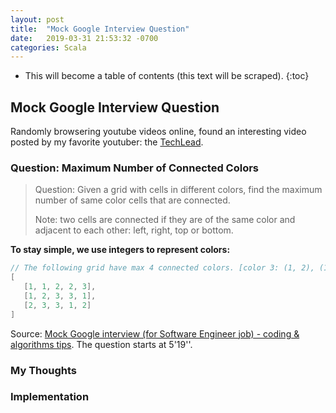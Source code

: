 ```yaml
---
layout: post
title:  "Mock Google Interview Question"
date:   2019-03-31 21:53:32 -0700
categories: Scala
---
```

* This will become a table of contents (this text will be scraped).
{:toc}

## Mock Google Interview Question
Randomly browsering youtube videos online, found an interesting video posted by my favorite youtuber: the [TechLead](https://www.youtube.com/channel/UC4xKdmAXFh4ACyhpiQ_3qBw).

### Question: Maximum Number of Connected Colors

> Question: Given a grid with cells in different colors, find the maximum number of same color cells that are connected. 
> 
> Note: two cells are connected if they are of the same color and adjacent to each other: left, right, top or bottom. 

 **To stay simple, we use integers to represent colors:**
 
 ```scala
// The following grid have max 4 connected colors. [color 3: (1, 2), (1, 3), (2, 1), (2, 2)]
 [
    [1, 1, 2, 2, 3], 
    [1, 2, 3, 3, 1],
    [2, 3, 3, 1, 2]
 ]
 ```

Source: [Mock Google interview (for Software Engineer job) - coding & algorithms tips](https://youtu.be/IWvbPIYQPFM?t=319). The question starts at 5'19''.

### My Thoughts

### Implementation
